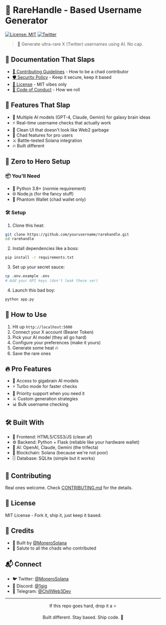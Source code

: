 # 🎯 RareHandle - Based Username Generator

[![License: MIT](https://img.shields.io/badge/License-MIT-yellow.svg)](https://opensource.org/licenses/MIT)
[![Twitter](https://img.shields.io/twitter/follow/MoneroSolana?style=social)](https://twitter.com/MoneroSolana)

> 🚀 Generate ultra-rare X (Twitter) usernames using AI. No cap.

## 🌟 Documentation That Slaps
- [🤝 Contributing Guidelines](CONTRIBUTING.md) - How to be a chad contributor
- [🛡️ Security Policy](SECURITY.md) - Keep it secure, keep it based
- [📜 License](LICENSE) - MIT vibes only
- [💫 Code of Conduct](CODE_OF_CONDUCT.md) - How we roll

## 🌟 Features That Slap

- 🧠 Multiple AI models (GPT-4, Claude, Gemini) for galaxy brain ideas
- ⚡ Real-time username checks that actually work
- 🎨 Clean UI that doesn't look like Web2 garbage
- 💎 Chad features for pro users
- ⚔️ Battle-tested Solana integration
- 🔥 Built different

## 🚀 Zero to Hero Setup

### 📦 You'll Need

- 🐍 Python 3.8+ (normie requirement)
- 🌐 Node.js (for the fancy stuff)
- 👻 Phantom Wallet (chad wallet only)

### 🛠️ Setup

1. Clone this heat:
```bash
git clone https://github.com/yourusername/rarehandle.git
cd rarehandle
```

2. Install dependencies like a boss:
```bash
pip install -r requirements.txt
```

3. Set up your secret sauce:
```bash
cp .env.example .env
# Add your API keys (don't leak these ser)
```

4. Launch this bad boy:
```bash
python app.py
```

## 💫 How to Use

1. Hit up `http://localhost:5000`
2. Connect your X account (Bearer Token)
3. Pick your AI model (they all go hard)
4. Configure your preferences (make it yours)
5. Generate some heat 🔥
6. Save the rare ones

## 🔥 Pro Features

- 🧠 Access to gigabrain AI models
- ⚡ Turbo mode for faster checks
- 🎯 Priority support when you need it
- ⚔️ Custom generation strategies
- 📊 Bulk username checking

## 🛠️ Built With

- 🎨 Frontend: HTML5/CSS3/JS (clean af)
- ⚙️ Backend: Python + Flask (reliable like your hardware wallet)
- 🤖 AI: OpenAI, Claude, Gemini (the trifecta)
- 💎 Blockchain: Solana (because we're not poor)
- 🗄️ Database: SQLite (simple but it works)

## 🤝 Contributing

Real ones welcome. Check [CONTRIBUTING.md](CONTRIBUTING.md) for the details.

## 📜 License

MIT License - Fork it, ship it, just keep it based.

## 🙏 Credits

- 💪 Built by [@MoneroSolana](https://twitter.com/MoneroSolana)
- 🫡 Salute to all the chads who contributed

## 📬 Connect

- 🐦 Twitter: [@MoneroSolana](https://twitter.com/MoneroSolana)
- 💬 Discord: [@1gig](https://discord.com/users/1284887060825509890)
- 📱 Telegram: [@ChillWeb3Dev](https://t.me/ChillWeb3Dev)

---

<p align="center">If this repo goes hard, drop it a ⭐️</p>
<p align="center">Built different. Stay based. Ship code. 🚀</p> 